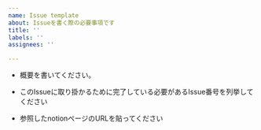 ```yaml
---
name: Issue template
about: Issueを書く際の必要事項です
title: ''
labels: ''
assignees: ''

---
```


- 概要を書いてください。

- このIssueに取り掛かるために完了している必要があるIssue番号を列挙してください

- 参照したnotionページのURLを貼ってください
